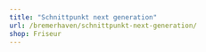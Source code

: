 ```yaml
---
title: "Schnittpunkt next generation"
url: /bremerhaven/schnittpunkt-next-generation/
shop: Friseur
---
```

